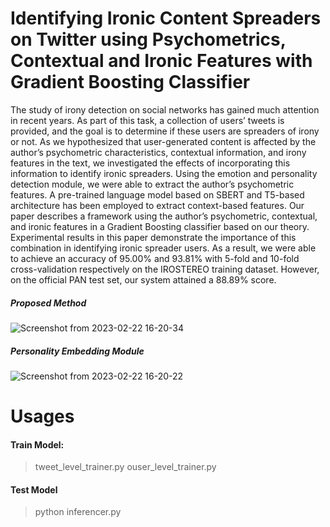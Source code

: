 # Identifying Ironic Content Spreaders on Twitter using Psychometrics, Contextual and Ironic Features with Gradient Boosting Classifier

The study of irony detection on social networks has gained much attention in recent years. As part of this task, a collection of users’ tweets is provided, and the goal is to determine if these users are spreaders of irony or not. As we hypothesized that user-generated content is affected by the author’s psychometric characteristics, contextual information, and irony features in the text, we investigated the effects of incorporating this information to identify ironic spreaders. Using the emotion and personality detection module, we were able to extract the author’s psychometric features. A pre-trained language model based on SBERT and T5-based architecture has been employed to extract context-based features. Our paper describes a framework using the author’s psychometric, contextual, and ironic features in a Gradient Boosting classifier based on our theory. Experimental results in this paper demonstrate the importance of this combination in identifying ironic spreader users. As a result, we were able to achieve an accuracy of 95.00% and 93.81% with 5-fold and 10-fold cross-validation respectively on the IROSTEREO training dataset. However, on the official PAN test set, our system attained a 88.89% score.

##### Proposed Method
![Screenshot from 2023-02-22 16-20-34](https://user-images.githubusercontent.com/86873813/220624599-1d66ce5f-8e6e-4a60-997b-33d6cbd1cb9d.png)

##### Personality Embedding Module

![Screenshot from 2023-02-22 16-20-22](https://user-images.githubusercontent.com/86873813/220624619-258d6cbf-b8d1-46f5-acaf-155f118377cb.png)




# Usages
#### Train Model:

> tweet_level_trainer.py
> ouser_level_trainer.py

#### Test Model

> python inferencer.py

